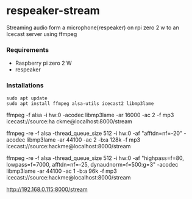 # respeaker-stream

Streaming audio form a microphone(respeaker) on rpi zero 2 w to an Icecast server using ffmpeg

### Requirements
 - Raspberry pi zero 2 W
 - respeaker

### Installations
```
sudo apt update
sudo apt install ffmpeg alsa-utils icecast2 libmp3lame
```


ffmpeg -f alsa -i hw:0 -acodec libmp3lame -ar 16000 -ac 2 -f mp3 icecast://source:ha
ckme@localhost:8000/stream

ffmpeg -re -f alsa -thread_queue_size 512 -i hw:0 -af "afftdn=nf=-20" -acodec libmp3lame -ar 44100 -ac 2 -b:a 128k -f mp3 icecast://source:hackme@localhost:8000/stream

ffmpeg -re -f alsa -thread_queue_size 512 -i hw:0 -af "highpass=f=80, lowpass=f=7000, afftdn=nf=-25, dynaudnorm=f=500:g=3" -acodec libmp3lame -ar 44100 -ac 1 -b:a 96k -f mp3 icecast://source:hackme@localhost:8000/stream

http://192.168.0.115:8000/stream
